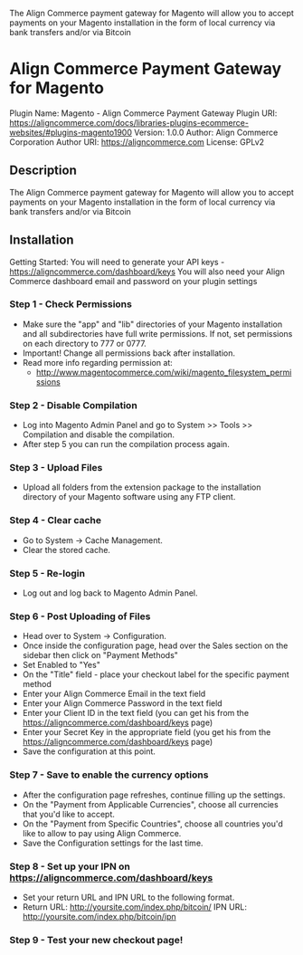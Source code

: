 The Align Commerce payment gateway for Magento will allow you to accept payments on your Magento installation in the form of local currency via bank transfers and/or via Bitcoin

# Align Commerce Payment Gateway for Magento

Plugin Name: Magento - Align Commerce Payment Gateway
Plugin URI: https://aligncommerce.com/docs/libraries-plugins-ecommerce-websites/#plugins-magento1900
Version: 1.0.0
Author: Align Commerce Corporation
Author URI: https://aligncommerce.com
License: GPLv2

## Description

The Align Commerce payment gateway for Magento will allow you to accept payments on your Magento installation in the form of local currency via bank transfers and/or via Bitcoin

## Installation

Getting Started:
You will need to generate your API keys - https://aligncommerce.com/dashboard/keys 
You will also need your Align Commerce dashboard email and password on your plugin settings

### Step 1 - Check Permissions
- Make sure the "app" and "lib" directories of your Magento installation and all subdirectories have full write permissions. If not, set permissions on each directory to 777 or 0777.
- Important! Change all permissions back after installation.
- Read more info regarding permission at:
  * http://www.magentocommerce.com/wiki/magento_filesystem_permissions

### Step 2 - Disable Compilation
- Log into Magento Admin Panel and go to System >> Tools >> Compilation and disable the compilation.
- After step 5 you can run the compilation process again.

### Step 3 - Upload Files
- Upload all folders from the extension package to the installation directory of your Magento software using any FTP client.

### Step 4 - Clear cache
- Go to System -> Cache Management. 
- Clear the stored cache.

### Step 5 - Re-login
- Log out and log back to Magento Admin Panel.

### Step 6 - Post Uploading of Files
- Head over to System -> Configuration.
- Once inside the configuration page, head over the Sales section on the sidebar then click on "Payment Methods"
- Set Enabled to "Yes"
- On the "Title" field - place your checkout label for the specific payment method
- Enter your Align Commerce Email in the text field
- Enter your Align Commerce Password in the text field
- Enter your Client ID in the text field (you can get his from the https://aligncommerce.com/dashboard/keys page)
- Enter your Secret Key in the appropriate field (you get his from the https://aligncommerce.com/dashboard/keys page)
- Save the configuration at this point.

### Step 7 - Save to enable the currency options
- After the configuration page refreshes, continue filling up the settings.
- On the "Payment from Applicable Currencies", choose all currencies that you'd like to accept.
- On the "Payment from Specific Countries", choose all countries you'd like to allow to pay using Align Commerce.
- Save the Configuration settings for the last time.

### Step 8 - Set up your IPN on https://aligncommerce.com/dashboard/keys
- Set your return URL and IPN URL to the following format. 
- Return URL: http://yoursite.com/index.php/bitcoin/ IPN URL: http://yoursite.com/index.php/bitcoin/ipn

### Step 9 - Test your new checkout page!
